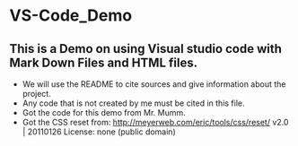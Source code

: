 # VS-Code_Demo

## This is a Demo on using Visual studio code with Mark Down Files and HTML files. 

- We will use the README to cite sources and give information about the project. 
- Any code that is not created by me must be cited in this file. 
- Got the code for this demo from Mr. Mumm. 
- Got the CSS reset from: 
    http://meyerweb.com/eric/tools/css/reset/ 
     v2.0 | 20110126
     License: none (public domain)
